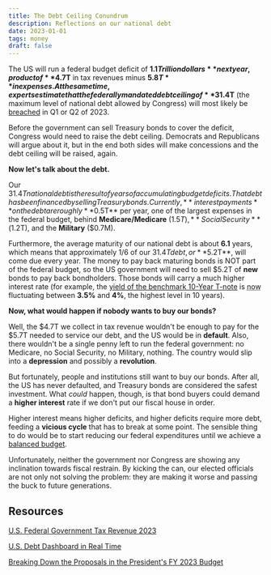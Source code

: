 ```yaml
---
title: The Debt Ceiling Conundrum  
description: Reflections on our national debt
date: 2023-01-01
tags: money
draft: false
---
```


The US will run a federal budget deficit of **$1.1 Trillion dollars** next year, product of **$4.7T** in tax revenues minus **$5.8T** in expenses. 
At the same time, experts estimate that the federally mandated debt ceiling of **$31.4T** (the maximum level of national debt allowed by Congress) will most likely be [breached](https://www.forbes.com/sites/simonmoore/2022/11/17/debt-ceiling-crash-risk-increases-for-financial-markets-into-2023/?sh=441faccc5f33) in Q1 or Q2 of 2023. 

Before the government can sell Treasury bonds to cover the deficit, Congress would need to raise the debt ceiling. Democrats and Republicans will argue about it, but in the end both sides will make concessions and the debt ceiling will be raised, again.

**Now let's talk about the debt.**
 
Our $31.4T national debt is the result of years of accumulating budget deficits. 
That debt has been financed by selling Treasury bonds.
Currently, **interest payments** on the debt are roughly **$0.5T** per year, one of the largest expenses in the federal budget, behind **Medicare/Medicare** ($1.5T), **Social Security** ($1.2T), and the **Military** ($0.7M).

Furthermore, the average maturity of our national debt is about **6.1** years, which means that approximately 1/6 of our $31.4T debt, or **$5.2T**, will come due every year. 
The money to pay back maturing bonds is NOT part of the federal budget, so the US government will need to sell $5.2T of **new** bonds to pay back bondholders. 
Those bonds will carry a much higher interest rate (for example, the [yield of the benchmark 10-Year T-note](https://www.marketwatch.com/investing/bond/tmubmusd10y/charts) is <abbr title="January 1st 2023">now</abbr> fluctuating between **3.5%** and **4%**, the highest level in 10 years).

**Now, what would happen if nobody wants to buy our bonds?**
 
Well, the $4.7T we collect in tax revenue wouldn't be enough to pay for the $5.7T needed to service our debt, and the US would be in **default**. 
Also, there wouldn't be a single penny left to run the federal government: no Medicare, no Social Security, no Military, nothing. 
The country would slip into a **depression** and possibly a **revolution**.

But fortunately, people and institutions still want to buy our bonds. 
After all, the US has never defaulted, and Treasury bonds are considered the safest investment. 
What *could* happen, though, is that bond buyers could demand a **higher interest** rate if we don't put our fiscal house in order.
 
Higher interest means higher deficits, and higher deficits require more debt, feeding a **vicious cycle** that has to break at some point.
The sensible thing to do would be to start reducing our federal expenditures until we achieve a [balanced budget](https://www.investopedia.com/terms/b/balanced-budget.asp). 

Unfortunately, neither the government nor Congress are showing any inclination towards fiscal restrain. 
By kicking the can, our elected officials are not only not solving the problem: they are making it worse and passing the buck to future generations.

## Resources

[U.S. Federal Government Tax Revenue 2023](https://www.thebalancemoney.com/current-u-s-federal-government-tax-revenue-3305762)

[U.S. Debt Dashboard in Real Time](https://www.usdebtclock.org/)

[Breaking Down the Proposals in the President's FY 2023 Budget](https://www.crfb.org/blogs/breaking-down-proposals-presidents-fy-2023-budget)


